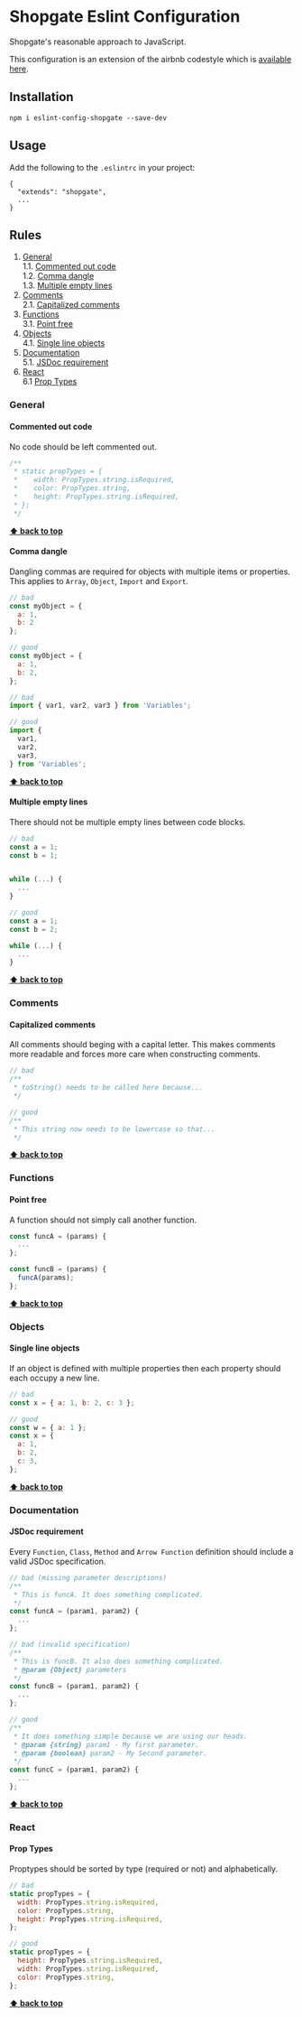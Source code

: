 # Shopgate Eslint Configuration

Shopgate's reasonable approach to JavaScript.

This configuration is an extension of the airbnb codestyle which is [available here](https://github.com/airbnb/javascript).

## Installation

```
npm i eslint-config-shopgate --save-dev
```

## Usage

Add the following to the `.eslintrc` in your project:

```
{
  "extends": "shopgate",
  ...
}
```

## Rules

1. [General](#general)  
  1.1. [Commented out code](#commented-out-code)  
  1.2. [Comma dangle](#comma-dangle)  
  1.3. [Multiple empty lines](#multiple-empty-lines)
2. [Comments](#comments)  
  2.1. [Capitalized comments](#capitalized-comments)
3. [Functions](#functions)  
  3.1. [Point free](#point-free)
4. [Objects](#objects)  
  4.1. [Single line objects](#single-line-objects)
5. [Documentation](#documentation)  
  5.1. [JSDoc requirement](#jsdoc-required)
6. [React](#react)  
  6.1 [Prop Types](#react-proptypes)

### General

<a id="commented-out-code"></a><a name="1.1"></a>
#### Commented out code
No code should be left commented out.

```javascript
/**
 * static propTypes = {
 *    width: PropTypes.string.isRequired,
 *    color: PropTypes.string,
 *    height: PropTypes.string.isRequired,
 * };
 */
```

**[⬆ back to top](#rules)**

<a id="comma-dangle"></a><a name="1.2"></a>
#### Comma dangle
Dangling commas are required for objects with multiple items or properties. This applies to `Array`, `Object`, `Import` and `Export`.

```javascript
// bad
const myObject = {
  a: 1,
  b: 2
};

// good
const myObject = {
  a: 1,
  b: 2,
};

// bad
import { var1, var2, var3 } from 'Variables';

// good
import {
  var1,
  var2,
  var3,
} from 'Variables';
```

**[⬆ back to top](#rules)**

<a id="multiple-empty-lines"></a><a name="1.3"></a>
#### Multiple empty lines
There should not be multiple empty lines between code blocks.

```javascript
// bad
const a = 1;
const b = 1;


while (...) {
  ...
}

// good
const a = 1;
const b = 2;

while (...) {
  ...
}
```

**[⬆ back to top](#rules)**

### Comments

<a id="capitalized-comments"></a><a name="2.1"></a>
#### Capitalized comments
All comments should beging with a capital letter. This makes comments more readable and forces more care when constructing comments.

```javascript
// bad
/**
 * toString() needs to be called here because...
 */

// good
/**
 * This string now needs to be lowercase so that...
 */
```

**[⬆ back to top](#rules)**

### Functions

<a id="point-free"></a><a name="3.1"></a>
#### Point free
A function should not simply call another function.

```javascript
const funcA = (params) {
  ...
};

const funcB = (params) {
  funcA(params);
};
```

**[⬆ back to top](#rules)**

### Objects

<a id="single-line-objects"></a><a name="4.1"></a>
#### Single line objects 
If an object is defined with multiple properties then each property should each occupy a new line.

```javascript
// bad
const x = { a: 1, b: 2, c: 3 };

// good
const w = { a: 1 };
const x = {
  a: 1,
  b: 2,
  c: 3,
};
```

**[⬆ back to top](#rules)**

### Documentation

<a id="jsdoc-required"></a><a name="3.1"></a>
#### JSDoc requirement
Every `Function`, `Class`, `Method` and `Arrow Function` definition should include a valid JSDoc specification.

```javascript
// bad (missing parameter descriptions)
/**
 * This is funcA. It does something complicated.
 */
const funcA = (param1, param2) {
  ...
};

// bad (invalid specification)
/**
 * This is funcB. It also does something complicated.
 * @param {Object} parameters
 */
const funcB = (param1, param2) {
  ...
};

// good
/**
 * It does something simple because we are using our heads.
 * @param {string} param1 - My first parameter.
 * @param {boolean} param2 - My Second parameter.
 */
const funcC = (param1, param2) {
  ...
};
```

**[⬆ back to top](#rules)**

### React

<a id="react-proptypes"></a><a name="6.1"></a>
#### Prop Types
Proptypes should be sorted by type (required or not) and alphabetically.

```javascript
// bad
static propTypes = {
  width: PropTypes.string.isRequired,
  color: PropTypes.string,
  height: PropTypes.string.isRequired,
};

// good
static propTypes = {
  height: PropTypes.string.isRequired,
  width: PropTypes.string.isRequired,
  color: PropTypes.string,
};
```

**[⬆ back to top](#rules)**